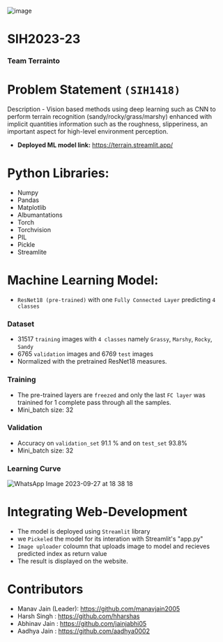 ![image](https://github.com/manavjain2005/SIH2023-23/assets/112813661/f9f3a5b2-15c3-4605-b8f1-54c16a65e951)

# SIH2023-23
### Team Terrainto
# Problem Statement `(SIH1418)`
Description - Vision based methods using deep learning such as CNN to perform terrain recognition (sandy/rocky/grass/marshy) enhanced with implicit quantities information such as the roughness, slipperiness, an important aspect for high-level environment perception.
- **Deployed ML model link:** https://terrain.streamlit.app/
# Python Libraries:
- Numpy
- Pandas
- Matplotlib
- Albumantations
- Torch
- Torchvision
- PIL
- Pickle
- Streamlite

# Machine Learning Model:
- `ResNet18 (pre-trained)` with one `Fully Connected Layer` predicting `4 classes`
### Dataset
- 31517 `training` images with `4 classes` namely `Grassy`, `Marshy`, `Rocky`, `Sandy`
- 6765 `validation` images and 6769 `test` images
- Normalized with the pretrained ResNet18 measures.

### Training
- The pre-trained layers are `freezed` and only the last `FC layer` was trainined for 1 complete pass through all the samples.
- Mini_batch size: 32
### Validation
- Accuracy on `validation_set` 91.1 % and on `test_set` 93.8%
- Mini_batch size: 32
### Learning Curve
![WhatsApp Image 2023-09-27 at 18 38 18](https://github.com/manavjain2005/SIH2023-23/assets/112813661/721b1fb0-2cab-4a00-8f10-d8bd5e9cab15)

# Integrating Web-Development
- The model is deployed using `Streamlit` library
- we `Pickeled` the model for its interation with Streamlit's "app.py"
- `Image uploader` coloumn that uploads image to model and recieves predicted index as return value
- The result is displayed on the website.


# Contributors
- Manav Jain (Leader): https://github.com/manavjain2005
- Harsh Singh : https://github.com/hharshas
- Abhinav Jain : https://github.com/jainjabhi05
- Aadhya Jain : https://github.com/aadhya0002
